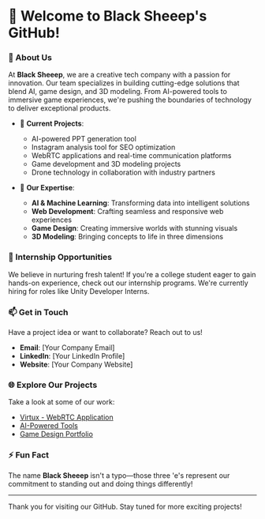# 🐑 Welcome to Black Sheeep's GitHub!

### 🚀 About Us
At **Black Sheeep**, we are a creative tech company with a passion for innovation. Our team specializes in building cutting-edge solutions that blend AI, game design, and 3D modeling. From AI-powered tools to immersive game experiences, we're pushing the boundaries of technology to deliver exceptional products.

- 🔭 **Current Projects**:
  - AI-powered PPT generation tool
  - Instagram analysis tool for SEO optimization
  - WebRTC applications and real-time communication platforms
  - Game development and 3D modeling projects
  - Drone technology in collaboration with industry partners

- 🌱 **Our Expertise**:
  - **AI & Machine Learning**: Transforming data into intelligent solutions
  - **Web Development**: Crafting seamless and responsive web experiences
  - **Game Design**: Creating immersive worlds with stunning visuals
  - **3D Modeling**: Bringing concepts to life in three dimensions

### 💼 Internship Opportunities
We believe in nurturing fresh talent! If you're a college student eager to gain hands-on experience, check out our internship programs. We're currently hiring for roles like Unity Developer Interns.

### 📫 Get in Touch
Have a project idea or want to collaborate? Reach out to us!
- **Email**: [Your Company Email]
- **LinkedIn**: [Your LinkedIn Profile]
- **Website**: [Your Company Website]

### 🌐 Explore Our Projects
Take a look at some of our work:
- [Virtux - WebRTC Application](https://virtux-theta.vercel.app)
- [AI-Powered Tools](#)
- [Game Design Portfolio](#)

### ⚡ Fun Fact
The name **Black Sheeep** isn't a typo—those three 'e's represent our commitment to standing out and doing things differently!

---

Thank you for visiting our GitHub. Stay tuned for more exciting projects!

